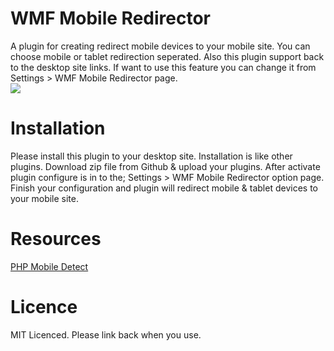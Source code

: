 WMF Mobile Redirector
=====================
A plugin for creating redirect mobile devices to your mobile site. You can choose mobile or tablet redirection seperated. Also this plugin support back to the desktop site links. If want to use this feature you can change it from Settings > WMF Mobile Redirector page.
<br><img src="http://www.webbudesign.com/envato/wmfredirector.png">

Installation
=====================
Please install this plugin to your desktop site. Installation is like other plugins. Download zip file from Github & upload your plugins. After activate plugin configure is in to the; Settings > WMF Mobile Redirector option page. Finish your configuration and plugin will redirect mobile & tablet devices to your mobile site.

Resources
=====================
<a href="http://mobiledetect.net/" target="_blank">PHP Mobile Detect</a>

Licence
=====================
MIT Licenced. Please link back when you use.


